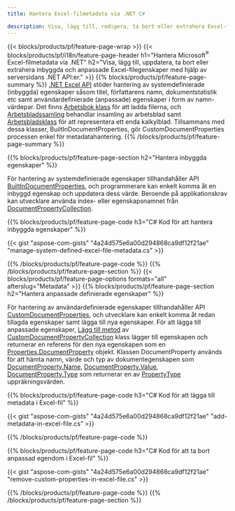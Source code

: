 ```yaml
---
title: Hantera Excel-filmetadata via .NET C#

description: Visa, lägg till, redigera, ta bort eller extrahera Excel-filers metadata med bara några rader med C#-kod
---
```

{{< blocks/products/pf/feature-page-wrap >}}
{{< blocks/products/pf/i18n/feature-page-header h1="Hantera Microsoft<sup>&reg;</sup> Excel-filmetadata via .NET" h2="Visa, lägg till, uppdatera, ta bort eller extrahera inbyggda och anpassade Excel-filegenskaper med hjälp av serversidans .NET API:er." >}}
{{% blocks/products/pf/feature-page-summary %}}
[.NET Excel API](/cells/net/) stöder hantering av systemdefinierade (inbyggda) egenskaper såsom titel, författarens namn, dokumentstatistik etc samt användardefinierade (anpassade) egenskaper i form av namn-värdepar. Det finns [Arbetsbok klass](https://reference.aspose.com/cells/net/aspose.cells/workbook) för att ladda filerna, och [Arbetsbladssamling](https://reference.aspose.com/cells/net/aspose.cells/worksheetcollection) behandlar insamling av arbetsblad samt [Arbetsbladsklass](https://reference.aspose.com/cells/net/aspose.cells/worksheet) för att representera ett enda kalkylblad. Tillsammans med dessa klasser, BuiltInDocumentProperties, gör CustomDocumentProperties processen enkel för metadatahantering. 
{{% /blocks/products/pf/feature-page-summary %}}

{{% blocks/products/pf/feature-page-section h2="Hantera inbyggda egenskaper" %}}

För hantering av systemdefinierade egenskaper tillhandahåller API [BuiltInDocumentProperties](https://reference.aspose.com/cells/net/aspose.cells/workbook/properties/builtindocumentproperties), och programmerare kan enkelt komma åt en inbyggd egenskap och uppdatera dess värde. Beroende på applikationskrav kan utvecklare använda index- eller egenskapsnamnet från [DocumentPropertyCollection](https://reference.aspose.com/cells/net/aspose.cells.properties/documentpropertycollection). 

{{% blocks/products/pf/feature-page-code h3="C# Kod för att hantera inbyggda egenskaper" %}}

{{< gist "aspose-com-gists" "4a24d575e6a00d294868ca9df12f21ae" "manage-system-defined-excel-file-metadata.cs" >}}

{{% /blocks/products/pf/feature-page-code %}}
{{% /blocks/products/pf/feature-page-section %}}
{{< blocks/products/pf/feature-page-options formats="all" afterslug="Metadata" >}}
{{% blocks/products/pf/feature-page-section h2="Hantera anpassade definierade egenskaper" %}}

För hantering av användardefinierade egenskaper tillhandahåller API [CustomDocumentProperties](https://reference.aspose.com/cells/net/aspose.cells/workbook/properties/customdocumentproperties), och utvecklare kan enkelt komma åt redan tillagda egenskaper samt lägga till nya egenskaper. För att lägga till anpassade egenskaper, [Lägg till metod](https://reference.aspose.com/cells/net/aspose.cells.properties/customdocumentpropertycollection/methods/add/index) av [CustomDocumentPropertyCollection](https://reference.aspose.com/cells/net/aspose.cells.properties/customdocumentpropertycollection) klass lägger till egenskapen och returnerar en referens för den nya egenskapen som en [Properties.DocumentProperty](https://reference.aspose.com/cells/net/aspose.cells.properties/documentproperty) objekt. Klassen DocumentProperty används för att hämta namn, värde och typ av dokumentegenskapen som [DocumentProperty.Name](https://reference.aspose.com/cells/net/aspose.cells.properties/documentproperty/properties/name), [DocumentProperty.Value](https://reference.aspose.com/cells/net/aspose.cells.properties/documentproperty/properties/value),  [DocumentProperty.Type](https://reference.aspose.com/cells/net/aspose.cells.properties/documentproperty/properties/type) som returnerar en av [PropertyType](https://reference.aspose.com/cells/net/aspose.cells.properties/propertytype) uppräkningsvärden. 
 
{{% blocks/products/pf/feature-page-code h3="C# Kod för att lägga till metadata i Excel-fil" %}}

{{< gist "aspose-com-gists" "4a24d575e6a00d294868ca9df12f21ae" "add-metadata-in-excel-file.cs" >}}

{{% /blocks/products/pf/feature-page-code %}}


{{% blocks/products/pf/feature-page-code h3="C# Kod för att ta bort anpassad egendom i Excel-fil" %}}

{{< gist "aspose-com-gists" "4a24d575e6a00d294868ca9df12f21ae" "remove-custom-properties-in-excel-file.cs" >}}

{{% /blocks/products/pf/feature-page-code %}}
{{% /blocks/products/pf/feature-page-section %}}

